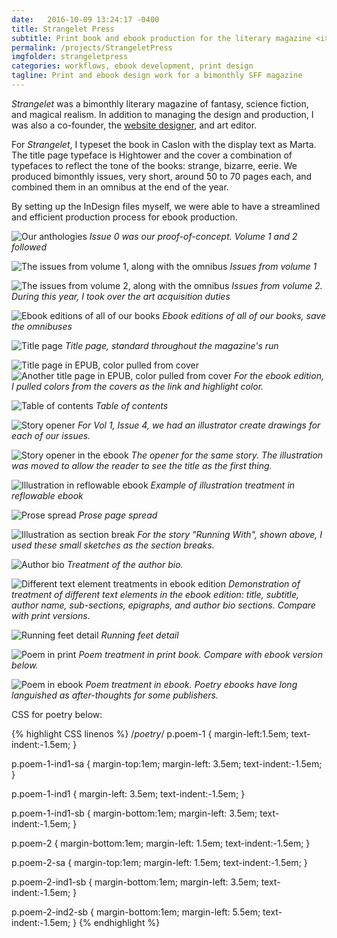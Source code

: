 ```yaml
---
date:   2016-10-09 13:24:17 -0400
title: Strangelet Press
subtitle: Print book and ebook production for the literary magazine <i>Strangelet</i>, 2012-2016
permalink: /projects/StrangeletPress
imgfolder: strangeletpress
categories: workflows, ebook development, print design
tagline: Print and ebook design work for a bimonthly SFF magazine
---
```

*Strangelet* was a bimonthly literary magazine of fantasy, science fiction, and magical realism. In addition to managing the design and production, I was also a co-founder, the [website designer][StrangeletWebsite], and art editor.

For *Strangelet*, I typeset the book in Caslon with the display text as Marta. The title page typeface is Hightower and the cover a combination of typefaces to reflect the tone of the books: strange, bizarre, eerie. We produced bimonthly issues, very short, around 50 to 70 pages each, and combined them in an omnibus at the end of the year.

By setting up the InDesign files myself, we were able to have a streamlined and efficient production process for ebook production.

![Our anthologies](covers)
*Issue 0 was our proof-of-concept. Volume 1 and 2 followed*

![The issues from volume 1, along with the omnibus](year1)
*Issues from volume 1*

![The issues from volume 2, along with the omnibus](year2)
*Issues from volume 2. During this year, I took over the art acquisition duties*

![Ebook editions of all of our books](library)
*Ebook editions of all of our books, save the omnibuses*

![Title page](tp)
*Title page, standard throughout the magazine's run*

![Title page in EPUB, color pulled from cover](tp-ebook1)
![Another title page in EPUB, color pulled from cover](tp-ebook2)
*For the ebook edition, I pulled colors from the covers as the link and highlight color.*

![Table of contents](toc)
*Table of contents*

![Story opener](story-open)
*For Vol 1, Issue 4, we had an illustrator create drawings for each of our issues.*

![Story opener in the ebook](story-open-ebook)
*The opener for the same story. The illustration was moved to allow the reader to see the title as the first thing.*

![Illustration in reflowable ebook](story-ebook)
*Example of illustration treatment in reflowable ebook*

![Prose spread](prose-spread)
*Prose page spread*

![Illustration as section break](section-break)
*For the story "Running With", shown above, I used these small sketches as the section breaks.*

![Author bio](prose-bio)
*Treatment of the author bio.*

![Different text element treatments in ebook edition](prose-spread-ebook)
*Demonstration of treatment of different text elements in the ebook edition: title, subtitle, author name, sub-sections, epigraphs, and author bio sections. Compare with print versions.*

![Running feet detail](runningfeet)
*Running feet detail*

![Poem in print](poem-print)
*Poem treatment in print book. Compare with ebook version below.*

![Poem in ebook](poem-ebook)
*Poem treatment in ebook. Poetry ebooks have long languished as after-thoughts for some publishers.*

CSS for poetry below: 

{% highlight CSS linenos %}
/*poetry*/
p.poem-1 {
	margin-left:1.5em;
	text-indent:-1.5em;
	}

p.poem-1-ind1-sa {
	margin-top:1em;
	margin-left: 3.5em; 
	text-indent:-1.5em;
	}

p.poem-1-ind1 {
	margin-left: 3.5em; 
	text-indent:-1.5em;
	}

p.poem-1-ind1-sb {
	margin-bottom:1em;
	margin-left: 3.5em; 
	text-indent:-1.5em;
	}

p.poem-2 {
	margin-bottom:1em;
	margin-left: 1.5em; 
	text-indent:-1.5em;
	}

p.poem-2-sa {
	margin-top:1em;
	margin-left: 1.5em; 
	text-indent:-1.5em;
	}

p.poem-2-ind1-sb {
	margin-bottom:1em;
	margin-left: 3.5em; 
	text-indent:-1.5em;
	}

p.poem-2-ind2-sb {
	margin-bottom:1em;
	margin-left: 5.5em; 
	text-indent:-1.5em;
	}
{% endhighlight %}


[StrangeletWebsite]: ../StrangeletWebsite

[covers]: ../../img/strangeletpress/1-covers-anthologies.jpg
[year1]: ../../img/strangeletpress/2-year1-covers.jpg
[year2]: ../../img/strangeletpress/3-year2-covers.jpg
[library]: ../../img/strangeletpress/4-library.jpg
[tp]: ../../img/strangeletpress/5a-title-page.jpg

[tp-ebook1]: ../../img/strangeletpress/5b-i-title-page-open-ebook.jpg
[tp-ebook2]: ../../img/strangeletpress/5b-ii-title-page-open-ebook.jpg
[toc]: ../../img/strangeletpress/6-toc.jpg
[story-open]: ../../img/strangeletpress/7a-story-open-spread.jpg
[story-open-ebook]: ../../img/strangeletpress/7b-i-story-open-spread.jpg

[story-ebook]: ../../img/strangeletpress/7b-ii-story-open-spread.jpg
[prose-spread]: ../../img/strangeletpress/8a-prose-spread.jpg
[section-break]: ../../img/strangeletpress/8b-section-div-spread.jpg
[prose-spread-ebook]: ../../img/strangeletpress/8c-ebook-spread-1.jpg
[runningfeet]: ../../img/strangeletpress/8d-footer-detail.jpg

[prose-bio]: ../../img/strangeletpress/9-prose-bio.jpg
[poem-print]: ../../img/strangeletpress/11a-poem-print.jpg
[poem-ebook]: ../../img/strangeletpress/11b-poem-ebook.jpg
